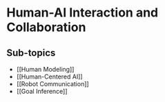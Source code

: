 # Human-AI Interaction and Collaboration

## Sub-topics

- [[Human Modeling]]
- [[Human-Centered AI]]
- [[Robot Communication]]
- [[Goal Inference]]
